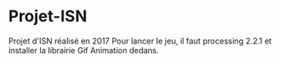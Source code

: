 # Projet-ISN
Projet d'ISN réalisé en 2017
Pour lancer le jeu, il faut processing 2.2.1 et installer la librairie Gif Animation dedans.
